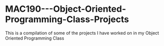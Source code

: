 # MAC190---Object-Oriented-Programming-Class-Projects
This is a compilation of some of the projects I have worked on in my Object Oriented Programming Class
